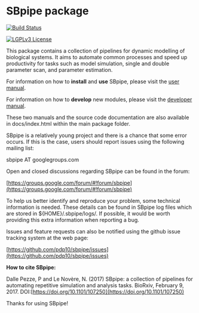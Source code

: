 # SBpipe package

[![Build Status](https://travis-ci.org/pdp10/sbpipe.svg?branch=master)](https://travis-ci.org/pdp10/sbpipe)

[![LGPLv3 License](http://img.shields.io/badge/license-LGPLv3-blue.svg)](https://www.gnu.org/licenses/lgpl.html)

This package contains a collection of pipelines for dynamic modelling 
of biological systems. It aims to automate common processes and speed 
up productivity for tasks such as model simulation, single and double 
parameter scan, and parameter estimation. 

For information on how to **install** and **use** SBpipe, please visit 
the 
[user manual](https://github.com/pdp10/sbpipe/blob/master/docs/source/user_manual.md).

For information on how to **develop** new modules, please visit the
[developer manual](https://github.com/pdp10/sbpipe/blob/master/docs/source/developer_manual.md).

These two manuals and the source code documentation are also available 
in docs/index.html within the main package folder. 

SBpipe is a relatively young project and there is a chance that some 
error occurs. If this is the case, users should report issues using the 
following mailing list: 

sbpipe AT googlegroups.com

Open and closed discussions regarding SBpipe can be found in the forum: 

[https://groups.google.com/forum/#!forum/sbpipe](https://groups.google.com/forum/#!forum/sbpipe)

To help us better identify and reproduce your problem, some technical 
information is needed. These details can be found in SBpipe log files 
which are stored in ${HOME}/.sbpipe/logs/. If possible, it would be 
worth providing this extra information when reporting a bug.

Issues and feature requests can also be notified using the github issue 
tracking system at the web page:

[https://github.com/pdp10/sbpipe/issues](https://github.com/pdp10/sbpipe/issues)

**How to cite SBpipe:**

Dalle Pezze, P and Le Novère, N. (2017) SBpipe: a collection of pipelines for automating repetitive simulation and analysis tasks. BioRxiv, February 9, 2017.
DOI:[https://doi.org/10.1101/107250](https://doi.org/10.1101/107250)

Thanks for using SBpipe!
